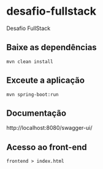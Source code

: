 # desafio-fullstack
Desafio FullStack

## Baixe as dependências
`mvn clean install`

## Exceute a aplicação
`mvn spring-boot:run`

## Documentação
http://localhost:8080/swagger-ui/

## Acesso ao front-end
`frontend > index.html`
